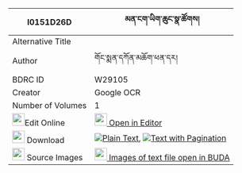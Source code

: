 |I0151D26D|མན་ངག་ཡིག་ཆུང་སྣ་ཚོགས། 
| --- | --- 
|Alternative Title |
|Author| གོང་སྨན་དཀོན་མཆོག་ཕན་དར།
|BDRC ID | W29105
|Creator | Google OCR
|Number of Volumes| 1
|<img width="25" src="https://img.icons8.com/color/25/000000/edit-property.png">Edit Online| [<img width="25" src="https://avatars.githubusercontent.com/u/45091458?s=200&v=4"> Open in Editor](http://editor.openpecha.org/I0151D26D)
|<img width="25" src="https://img.icons8.com/fluent/48/000000/download-2.png"/>  Download | [![](https://img.icons8.com/color/20/000000/txt.png)Plain Text](https://github.com/Openpecha/I0151D26D/releases/download/v1/mengak_yikchung_natsok_plain_I0151D26D.zip), [![](https://img.icons8.com/color/20/000000/txt.png)Text with Pagination](https://github.com/Openpecha/I0151D26D/releases/download/v1/mengak_yikchung_natsok_pages_I0151D26D.zip)
|<img width="25" src="https://img.icons8.com/plasticine/100/000000/pictures-folder.png"/>  Source Images | [<img width="25" src="https://library.bdrc.io/icons/BUDA-small.svg"> Images of text file open in BUDA](https://library.bdrc.io/show/bdr:W29105)